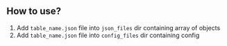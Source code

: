 ## How to use?
1. Add `table_name.json` file into `json_files` dir containing array of objects
2. Add `table_name.json` file into `config_files` dir containing config